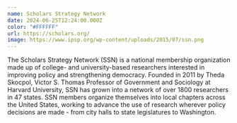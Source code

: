 ```yaml
---
name: Scholars Strategy Network
date: 2024-06-25T12:24:00.000Z
color: "#FFFFFF"
url: https://scholars.org/
image: https://www.ipsp.org/wp-content/uploads/2015/07/ssn.png
---
```

The Scholars Strategy Network (SSN) is a national membership organization made up of college- and university-based researchers interested in improving policy and strengthening democracy. Founded in 2011 by Theda Skocpol, Victor S. Thomas Professor of Government and Sociology at Harvard University, SSN has grown into a network of over 1800 researchers in 47 states. SSN members organize themselves into local chapters across the United States, working to advance the use of research wherever policy decisions are made - from city halls to state legislatures to Washington.

